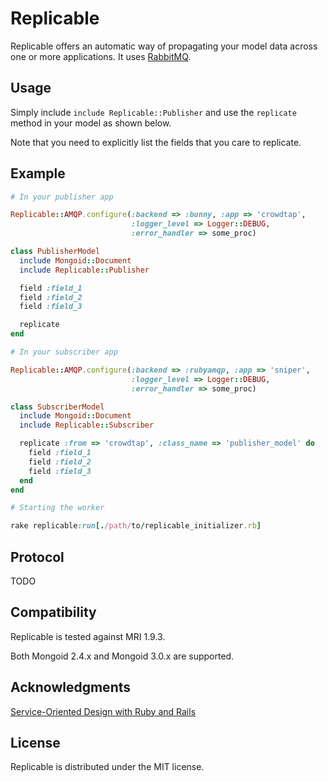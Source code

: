 Replicable
===========

Replicable offers an automatic way of propagating your model data across one or
more applications.
It uses [RabbitMQ](http://www.rabbitmq.com/).

Usage
------

Simply include `include Replicable::Publisher` and use the `replicate` method in
your model as shown below.

Note that you need to explicitly list the fields that you care to replicate.

Example
--------

```ruby
# In your publisher app

Replicable::AMQP.configure(:backend => :bunny, :app => 'crowdtap',
                           :logger_level => Logger::DEBUG,
                           :error_handler => some_proc)

class PublisherModel
  include Mongoid::Document
  include Replicable::Publisher

  field :field_1
  field :field_2
  field :field_3

  replicate
end

# In your subscriber app

Replicable::AMQP.configure(:backend => :rubyamqp, :app => 'sniper',
                           :logger_level => Logger::DEBUG,
                           :error_handler => some_proc)

class SubscriberModel
  include Mongoid::Document
  include Replicable::Subscriber

  replicate :from => 'crowdtap', :class_name => 'publisher_model' do
    field :field_1
    field :field_2
    field :field_3
  end
end

# Starting the worker

rake replicable:run[./path/to/replicable_initializer.rb]

```

Protocol
--------

TODO

Compatibility
-------------

Replicable is tested against MRI 1.9.3.

Both Mongoid 2.4.x and Mongoid 3.0.x are supported.

Acknowledgments
----------------

[Service-Oriented Design with Ruby and Rails](http://www.amazon.com/Service-Oriented-Design-Addison-Wesley-Professional-Series/dp/0321659368)

License
-------

Replicable is distributed under the MIT license.
